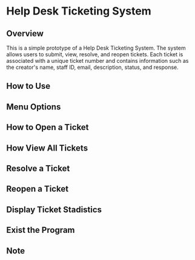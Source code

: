 # Help Desk Ticketing System

## Overview

This is a simple prototype of a Help Desk Ticketing System. The system allows users to submit, view, resolve, and reopen tickets. Each ticket is associated with a unique ticket number and contains information such as the creator's name, staff ID, email, description, status, and response.

## How to Use

## Menu Options

## How to Open a Ticket

## How View All Tickets

## Resolve a Ticket

## Reopen a Ticket

## Display Ticket Stadistics

## Exist the Program

## Note
